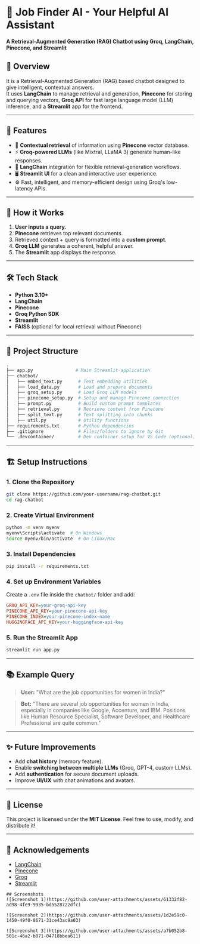 
# 🚀 Job Finder AI - Your Helpful AI Assistant

**A Retrieval-Augmented Generation (RAG) Chatbot using Groq, LangChain, Pinecone, and Streamlit**



## 📜 Overview
It is a Retrieval-Augmented Generation (RAG) based chatbot designed to give intelligent, contextual answers.  
It uses **LangChain** to manage retrieval and generation, **Pinecone** for storing and querying vectors, **Groq API** for fast large language model (LLM) inference, and a **Streamlit** app for the frontend.

---

## 🚀 Features
- 🔎 **Contextual retrieval** of information using **Pinecone** vector database.
- ⚡ **Groq-powered LLMs** (like Mixtral, LLaMA 3) generate human-like responses.
- 🔗 **LangChain** integration for flexible retrieval-generation workflows.
- 🖥️ **Streamlit UI** for a clean and interactive user experience.
- ⚙️ Fast, intelligent, and memory-efficient design using Groq's low-latency APIs.

---

## 🧩 How it Works
1. **User inputs a query.**
2. **Pinecone** retrieves top relevant documents.
3. Retrieved context + query is formatted into a **custom prompt**.
4. **Groq LLM** generates a coherent, helpful answer.
5. The **Streamlit** app displays the response.

---

## 🛠️ Tech Stack
- **Python 3.10+**
- **LangChain**
- **Pinecone**
- **Groq Python SDK**
- **Streamlit**
- **FAISS** (optional for local retrieval without Pinecone)

---

## 📂 Project Structure
```bash
.
├── app.py                # Main Streamlit application
├── chatbot/              
│   ├── embed_text.py      # Text embedding utilities
│   ├── load_data.py       # Load and prepare documents
│   ├── groq_setup.py      # Load Groq LLM models
│   ├── pinecone_setup.py  # Setup and manage Pinecone connection
│   ├── prompt.py          # Build custom prompt templates
│   ├── retrieval.py       # Retrieve context from Pinecone
│   ├── split_text.py      # Text splitting into chunks
│   ├── util.py            # Utility functions
├── requirements.txt       # Python dependencies
├── .gitignore             # Files/folders to ignore by Git
└── .devcontainer/         # Dev container setup for VS Code (optional)
````

---

## 🏗️ Setup Instructions

### 1. Clone the Repository

```bash
git clone https://github.com/your-username/rag-chatbot.git
cd rag-chatbot
```

### 2. Create Virtual Environment

```bash
python -m venv myenv
myenv\Scripts\activate  # On Windows
source myenv/bin/activate  # On Linux/Mac
```

### 3. Install Dependencies

```bash
pip install -r requirements.txt
```

### 4. Set up Environment Variables

Create a `.env` file inside the `chatbot/` folder and add:

```ini
GROQ_API_KEY=your-groq-api-key
PINECONE_API_KEY=your-pinecone-api-key
PINECONE_INDEX=your-pinecone-index-name
HUGGINGFACE_API_KEY=your-huggingface-api-key
```

### 5. Run the Streamlit App

```bash
streamlit run app.py
```

---

## 📚 Example Query

> **User:** "What are the job opportunities for women in India?"

> **Bot:**
> "There are several job opportunities for women in India, especially in companies like Google, Accenture, and IBM. Positions like Human Resource Specialist, Software Developer, and Healthcare Professional are quite common."

---

## ✨ Future Improvements

* Add **chat history** (memory feature).
* Enable **switching between multiple LLMs** (Groq, GPT-4, custom LLMs).
* Add **authentication** for secure document uploads.
* Improve **UI/UX** with chat animations and avatars.

---

## 📝 License

This project is licensed under the **MIT License**.
Feel free to use, modify, and distribute it!

---

## 🙌 Acknowledgements

* [LangChain](https://www.langchain.com/)
* [Pinecone](https://www.pinecone.io/)
* [Groq](https://groq.com/)
* [Streamlit](https://streamlit.io/)

```
## Screenshots
![Screenshot 1](https://github.com/user-attachments/assets/61332f82-ad98-4fe9-9935-bd5528722dfc)

![Screenshot 2](https://github.com/user-attachments/assets/1d2e59c0-1450-49f0-8671-31ce43ac9a03)

![Screenshot 3](https://github.com/user-attachments/assets/a7b052b8-501c-46a2-b871-04718bbea611)



```
